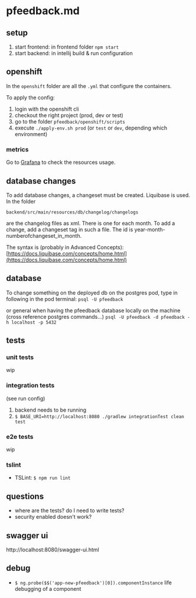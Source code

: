 # pfeedback.md

## setup
1. start frontend: in frontend folder `npm start`
2. start backend: in intellij build & run configuration


## openshift
In the `openshift` folder are all the `.yml` that configure the containers.

To apply the config:
1. login with the openshift cli
2. checkout the right project (prod, dev or test)
3. go to the folder `pfeedback/openshift/scripts`
4. execute `./apply-env.sh prod` (or `test` or `dev`, depending which environment)


### metrics
Go to [Grafana](https://grafana.puzzle.ch/d/85a562078cdf77779eaa1add43ccec1e/k8s-compute-resources-namespace?orgId=1&refresh=10s&var-datasource=prometheus-k8s-cloudscale&var-namespace=pitc-pfeedback-test) to check the resources usage.


## database changes
To add database changes, a changeset must be created. Liquibase is used.
In the folder

`backend/src/main/resources/db/changelog/changelogs`

are the changelog files as xml. There is one for each month. To add a change, add a changeset tag in such a file. The id is year-month-numberofchangeset_in_month.

The syntax is (probably in Advanced Concepts): [https://docs.liquibase.com/concepts/home.html](https://docs.liquibase.com/concepts/home.html)


## database

To change something on the deployed db on the postgres pod, type in following in the pod terminal:
`psql -U pfeedback`

or general when having the pfeedback database locally on the machine
(cross reference postgres commands...)
`psql -U pfeedback -d pfeedback -h localhost -p 5432`

## tests
### unit tests
wip
### integration tests
(see run config)
1. backend needs to be running
2. `$ BASE_URI=http://localhost:8080 ./gradlew integrationTest clean test`

### e2e tests
wip
### tslint
- TSLint: `$ npm run lint`

## questions
-  where are the tests? do I need to write tests?
- security enabled doesn't work?


## swagger ui
http://localhost:8080/swagger-ui.html


## debug
- `$ ng.probe($$('app-new-pfeedback')[0]).componentInstance` life debugging of a component
